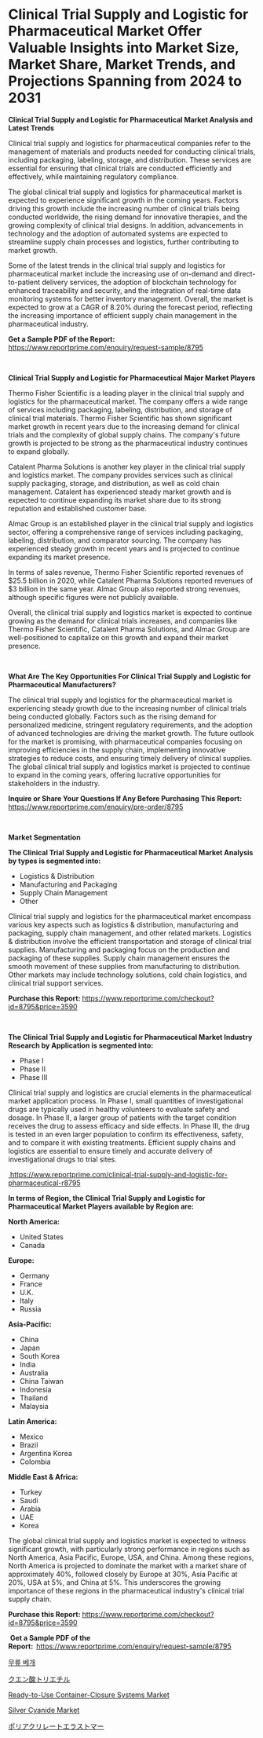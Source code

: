 <p><h1>Clinical Trial Supply and Logistic for Pharmaceutical Market Offer Valuable Insights into Market Size, Market Share, Market Trends, and Projections Spanning from 2024 to 2031</h1></p><p><strong>Clinical Trial Supply and Logistic for Pharmaceutical Market Analysis and Latest Trends</strong></p>
<p><p>Clinical trial supply and logistics for pharmaceutical companies refer to the management of materials and products needed for conducting clinical trials, including packaging, labeling, storage, and distribution. These services are essential for ensuring that clinical trials are conducted efficiently and effectively, while maintaining regulatory compliance.</p><p>The global clinical trial supply and logistics for pharmaceutical market is expected to experience significant growth in the coming years. Factors driving this growth include the increasing number of clinical trials being conducted worldwide, the rising demand for innovative therapies, and the growing complexity of clinical trial designs. In addition, advancements in technology and the adoption of automated systems are expected to streamline supply chain processes and logistics, further contributing to market growth.</p><p>Some of the latest trends in the clinical trial supply and logistics for pharmaceutical market include the increasing use of on-demand and direct-to-patient delivery services, the adoption of blockchain technology for enhanced traceability and security, and the integration of real-time data monitoring systems for better inventory management. Overall, the market is expected to grow at a CAGR of 8.20% during the forecast period, reflecting the increasing importance of efficient supply chain management in the pharmaceutical industry.</p></p>
<p><strong>Get a Sample PDF of the Report:&nbsp;</strong> <a href="https://www.reportprime.com/enquiry/request-sample/8795">https://www.reportprime.com/enquiry/request-sample/8795</a></p>
<p>&nbsp;</p>
<p><strong>Clinical Trial Supply and Logistic for Pharmaceutical Major Market Players</strong></p>
<p><p>Thermo Fisher Scientific is a leading player in the clinical trial supply and logistics for the pharmaceutical market. The company offers a wide range of services including packaging, labeling, distribution, and storage of clinical trial materials. Thermo Fisher Scientific has shown significant market growth in recent years due to the increasing demand for clinical trials and the complexity of global supply chains. The company's future growth is projected to be strong as the pharmaceutical industry continues to expand globally.</p><p>Catalent Pharma Solutions is another key player in the clinical trial supply and logistics market. The company provides services such as clinical supply packaging, storage, and distribution, as well as cold chain management. Catalent has experienced steady market growth and is expected to continue expanding its market share due to its strong reputation and established customer base.</p><p>Almac Group is an established player in the clinical trial supply and logistics sector, offering a comprehensive range of services including packaging, labeling, distribution, and comparator sourcing. The company has experienced steady growth in recent years and is projected to continue expanding its market presence.</p><p>In terms of sales revenue, Thermo Fisher Scientific reported revenues of $25.5 billion in 2020, while Catalent Pharma Solutions reported revenues of $3 billion in the same year. Almac Group also reported strong revenues, although specific figures were not publicly available.</p><p>Overall, the clinical trial supply and logistics market is expected to continue growing as the demand for clinical trials increases, and companies like Thermo Fisher Scientific, Catalent Pharma Solutions, and Almac Group are well-positioned to capitalize on this growth and expand their market presence.</p></p>
<p>&nbsp;</p>
<p><strong>What Are The Key Opportunities For Clinical Trial Supply and Logistic for Pharmaceutical Manufacturers?</strong></p>
<p><p>The clinical trial supply and logistics for the pharmaceutical market is experiencing steady growth due to the increasing number of clinical trials being conducted globally. Factors such as the rising demand for personalized medicine, stringent regulatory requirements, and the adoption of advanced technologies are driving the market growth. The future outlook for the market is promising, with pharmaceutical companies focusing on improving efficiencies in the supply chain, implementing innovative strategies to reduce costs, and ensuring timely delivery of clinical supplies. The global clinical trial supply and logistics market is projected to continue to expand in the coming years, offering lucrative opportunities for stakeholders in the industry.</p></p>
<p><strong>Inquire or Share Your Questions If Any Before Purchasing This Report:</strong> <a href="https://www.reportprime.com/enquiry/pre-order/8795">https://www.reportprime.com/enquiry/pre-order/8795</a></p>
<p>&nbsp;</p>
<p><strong>Market Segmentation</strong></p>
<p><strong>The Clinical Trial Supply and Logistic for Pharmaceutical Market Analysis by types is segmented into:</strong></p>
<p><ul><li>Logistics & Distribution</li><li>Manufacturing and Packaging</li><li>Supply Chain Management</li><li>Other</li></ul></p>
<p><p>Clinical trial supply and logistics for the pharmaceutical market encompass various key aspects such as logistics & distribution, manufacturing and packaging, supply chain management, and other related markets. Logistics & distribution involve the efficient transportation and storage of clinical trial supplies. Manufacturing and packaging focus on the production and packaging of these supplies. Supply chain management ensures the smooth movement of these supplies from manufacturing to distribution. Other markets may include technology solutions, cold chain logistics, and clinical trial support services.</p></p>
<p><strong>Purchase this Report:&nbsp;</strong><a href="https://www.reportprime.com/checkout?id=8795&price=3590">https://www.reportprime.com/checkout?id=8795&price=3590</a></p>
<p>&nbsp;</p>
<p><strong>The Clinical Trial Supply and Logistic for Pharmaceutical Market Industry Research by Application is segmented into:</strong></p>
<p><ul><li>Phase I</li><li>Phase II</li><li>Phase III</li></ul></p>
<p><p>Clinical trial supply and logistics are crucial elements in the pharmaceutical market application process. In Phase I, small quantities of investigational drugs are typically used in healthy volunteers to evaluate safety and dosage. In Phase II, a larger group of patients with the target condition receives the drug to assess efficacy and side effects. In Phase III, the drug is tested in an even larger population to confirm its effectiveness, safety, and to compare it with existing treatments. Efficient supply chains and logistics are essential to ensure timely and accurate delivery of investigational drugs to trial sites.</p></p>
<p><a href="https://www.reportprime.com/clinical-trial-supply-and-logistic-for-pharmaceutical-r8795">&nbsp;https://www.reportprime.com/clinical-trial-supply-and-logistic-for-pharmaceutical-r8795</a></p>
<p><strong>In terms of Region, the Clinical Trial Supply and Logistic for Pharmaceutical Market Players available by Region are:</strong></p>
<p>
    <p> <strong> North America: </strong>
        <ul>
            <li>United States</li>
            <li>Canada</li>
        </ul>
        </p> 
    <p> <strong> Europe: </strong>
        <ul>
            <li>Germany</li>
            <li>France</li>
            <li>U.K.</li>
            <li>Italy</li>
            <li>Russia</li>
        </ul>
        </p> 
    <p> <strong> Asia-Pacific: </strong>
        <ul>
            <li>China</li>
            <li>Japan</li>
            <li>South Korea</li>
            <li>India</li>
            <li>Australia</li>
            <li>China Taiwan</li>
            <li>Indonesia</li>
            <li>Thailand</li>
            <li>Malaysia</li>
        </ul>
        </p> 
    <p> <strong> Latin America: </strong>
        <ul>
            <li>Mexico</li>
            <li>Brazil</li>
            <li>Argentina Korea</li>
            <li>Colombia</li>
        </ul>
        </p> 
    <p> <strong> Middle East & Africa: </strong>
        <ul>
            <li>Turkey</li>
            <li>Saudi</li>
            <li>Arabia</li>
            <li>UAE</li>
            <li>Korea</li>
        </ul>
    </p>
    </p>
<p><p>The global clinical trial supply and logistics market is expected to witness significant growth, with particularly strong performance in regions such as North America, Asia Pacific, Europe, USA, and China. Among these regions, North America is projected to dominate the market with a market share of approximately 40%, followed closely by Europe at 30%, Asia Pacific at 20%, USA at 5%, and China at 5%. This underscores the growing importance of these regions in the pharmaceutical industry's clinical trial supply chain.</p></p>
<p><strong>Purchase this Report: </strong><a href="https://www.reportprime.com/checkout?id=8795&price=3590">https://www.reportprime.com/checkout?id=8795&price=3590</a></p>
<p>&nbsp;<strong>Get a Sample PDF of the Report:&nbsp;&nbsp;</strong><a href="https://www.reportprime.com/enquiry/request-sample/8795">https://www.reportprime.com/enquiry/request-sample/8795</a></p>
<p><strong></strong></p>
<p><p><a href="https://github.com/ZacharyScthmitt4465/Market-Research-Report-List-1/blob/main/656630421126.md">무릎 베개</a></p><p><a href="https://github.com/mathieurico66/Market-Research-Report-List-1/blob/main/481309123151.md">クエン酸トリエチル</a></p><p><a href="https://github.com/okotobwrhuteie/Market-Research-Report-List-2/blob/main/ready-to-use-container-closure-systems-market.md">Ready-to-Use Container-Closure Systems Market</a></p><p><a href="https://issuu.com/reportprime-2/docs/silver-cyanide-market-size-2030.pptx">Silver Cyanide Market</a></p><p><a href="https://github.com/ycmtqqhvk3273/Market-Research-Report-List-1/blob/main/487033123150.md">ポリアクリレートエラストマー</a></p></p>